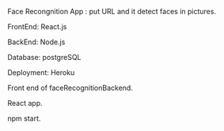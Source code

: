 Face Recongnition App : put URL and it detect faces in pictures.

FrontEnd: React.js

BackEnd: Node.js

Database: postgreSQL

Deployment: Heroku


Front end of faceRecognitionBackend.

React app.

npm start.

